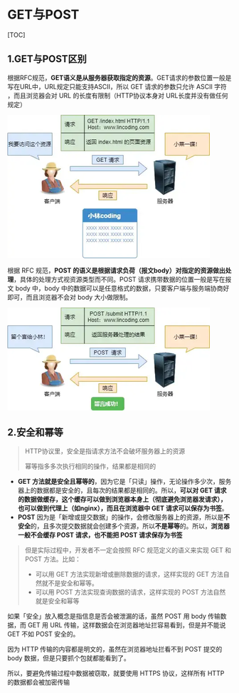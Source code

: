 # GET与POST

[TOC]

## 1.GET与POST区别

根据RFC规范，**GET语义是从服务器获取指定的资源**。GET请求的参数位置一般是写在URL中，URL规定只能支持ASCII，所以 GET 请求的参数只允许 ASCII 字符 ，而且浏览器会对 URL 的长度有限制（HTTP协议本身对 URL长度并没有做任何规定）

![](img/2.GET与POST.assets/12-Get请求.webp)

根据 RFC 规范，**POST 的语义是根据请求负荷（报文body）对指定的资源做出处理**，具体的处理方式视资源类型而不同。POST 请求携带数据的位置一般是写在报文 body 中，body 中的数据可以是任意格式的数据，只要客户端与服务端协商好即可，而且浏览器不会对 body 大小做限制。

![](img/2.GET与POST.assets/13-Post请求.webp)

## 2.安全和幂等

> HTTP协议里，安全是指请求方法不会破坏服务器上的资源
>
> 幂等指多多次执行相同的操作，结果都是相同的

- **GET 方法就是安全且幂等的**，因为它是「只读」操作，无论操作多少次，服务器上的数据都是安全的，且每次的结果都是相同的。所以，**可以对 GET 请求的数据做缓存，这个缓存可以做到浏览器本身上（彻底避免浏览器发请求），也可以做到代理上（如nginx），而且在浏览器中 GET 请求可以保存为书签**。
- **POST** 因为是「新增或提交数据」的操作，会修改服务器上的资源，所以是**不安全**的，且多次提交数据就会创建多个资源，所以**不是幂等**的。所以，**浏览器一般不会缓存 POST 请求，也不能把 POST 请求保存为书签**

> 但是实际过程中，开发者不一定会按照 RFC 规范定义的语义来实现 GET 和 POST 方法。比如：
>
> - 可以用 GET 方法实现新增或删除数据的请求，这样实现的 GET 方法自然就不是安全和幂等。
> - 可以用 POST 方法实现查询数据的请求，这样实现的 POST 方法自然就是安全和幂等

如果「安全」放入概念是指信息是否会被泄漏的话，虽然 POST 用 body 传输数据，而 GET 用 URL 传输，这样数据会在浏览器地址拦容易看到，但是并不能说 GET 不如 POST 安全的。

因为 HTTP 传输的内容都是明文的，虽然在浏览器地址拦看不到 POST 提交的 body 数据，但是只要抓个包就都能看到了。

所以，要避免传输过程中数据被窃取，就要使用 HTTPS 协议，这样所有 HTTP 的数据都会被加密传输